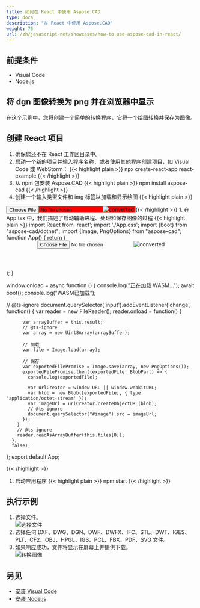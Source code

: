 ```yaml
---
title: 如何在 React 中使用 Aspose.CAD
type: docs
description: "在 React 中使用 Aspose.CAD"
weight: 75
url: /zh/javascript-net/showcases/how-to-use-aspose-cad-in-react/
---
```


## 前提条件
- Visual Code
- Node.js

## 将 dgn 图像转换为 png 并在浏览器中显示

在这个示例中，您将创建一个简单的转换程序，它将一个绘图转换并保存为图像。

## 创建 React 项目

1. 确保您还不在 React 工作区目录中。
1. 启动一个新的项目并输入程序名称，或者使用其他程序创建项目，如 Visual Code 或 WebStorm：
{{< highlight plain >}}
npx create-react-app react-example
{{< /highlight >}}
1. 从 npm 包安装 Aspose.CAD
{{< highlight plain >}}
npm install aspose-cad
{{< /highlight >}}
1. 创建一个输入类型文件和 img 标签以加载和显示绘图
{{< highlight plain >}}
<span style="background-color: red">
  <input id="file" type="file"/>
  <img alt="converted" id="image" />
</span>
{{< /highlight >}}
1. 在 App.tsx 中，我们描述了启动辅助进程、处理和保存图像的过程
{{< highlight plain >}}
import React from 'react';
import './App.css';
import {boot} from "aspose-cad/dotnet";
import {Image, PngOptions} from "aspose-cad";
function App() {
  return (
    <div className="App">
      <header className="App-header">
          <input id="file" type="file"/>
          <img alt="converted" id="image" />
      </header>
    </div>
  );
}

window.onload = async function () {
  console.log("正在加载 WASM...");
  await boot();
  console.log("WASM已加载");

  // @ts-ignore
    document.querySelector('input').addEventListener('change', function() {
        var reader = new FileReader();
        reader.onload = function() {

          var arrayBuffer = this.result;
          // @ts-ignore
          var array = new Uint8Array(arrayBuffer);

          // 加载
          var file = Image.load(array);

          // 保存
          var exportedFilePromise = Image.save(array, new PngOptions());
          exportedFilePromise.then((exportedFile: BlobPart) => {
            console.log(exportedFile);

            var urlCreator = window.URL || window.webkitURL;
            var blob = new Blob([exportedFile], { type: 'application/octet-stream' });
            var imageUrl = urlCreator.createObjectURL(blob);
            // @ts-ignore
            document.querySelector("#image").src = imageUrl;
          });
        }
        // @ts-ignore
        reader.readAsArrayBuffer(this.files[0]);
      },
      false);
};
export default App;

{{< /highlight >}}
1. 启动应用程序
{{< highlight plain >}}
npm start
{{< /highlight >}}

## 执行示例

1. 选择文件。<br>
![选择文件](/_assets/javascript-net/react/choose-file.png)<br>
1. 选择任何 DXF、DWG、DGN、DWF、DWFX、IFC、STL、DWT、IGES、PLT、CF2、OBJ、HPGL、IGS、PCL、FBX、PDF、SVG 文件。
1. 如果响应成功，文件将显示在屏幕上并提供下载。<br>
![转换图像](/_assets/javascript-net/react/convert-image.png)<br>

## 另见

- [安装 Visual Code](https://code.visualstudio.com/)
- [安装 Node.js](https://nodejs.org/en/)
